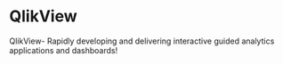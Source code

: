 # QlikView
QlikView- Rapidly developing and delivering interactive guided analytics applications and dashboards!
